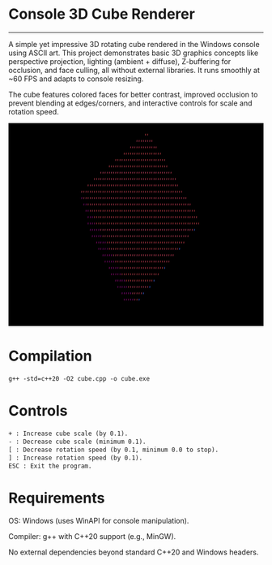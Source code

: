# Console 3D Cube Renderer

----

A simple yet impressive 3D rotating cube rendered in the Windows console using ASCII art. This project demonstrates basic 3D graphics concepts like perspective projection, lighting (ambient + diffuse), Z-buffering for occlusion, and face culling, all without external libraries. It runs smoothly at ~60 FPS and adapts to console resizing.

The cube features colored faces for better contrast, improved occlusion to prevent blending at edges/corners, and interactive controls for scale and rotation speed.

<img src="demo.gif" alt="Demo GIF" width="600" height="400">


# Compilation

```text
g++ -std=c++20 -O2 cube.cpp -o cube.exe
```

# Controls

    + : Increase cube scale (by 0.1).
    - : Decrease cube scale (minimum 0.1).
    [ : Decrease rotation speed (by 0.1, minimum 0.0 to stop).
    ] : Increase rotation speed (by 0.1).
    ESC : Exit the program.


# Requirements

OS: Windows (uses WinAPI for console manipulation).

Compiler: g++ with C++20 support (e.g., MinGW).

No external dependencies beyond standard C++20 and Windows headers.

